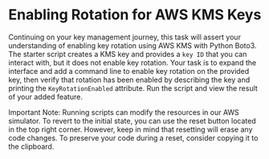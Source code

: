 # Enabling Rotation for AWS KMS Keys

Continuing on your key management journey, this task will assert your understanding of enabling key rotation using AWS KMS with Python Boto3. The starter script creates a KMS key and provides a `key ID` that you can interact with, but it does not enable key rotation. Your task is to expand the interface and add a command line to enable key rotation on the provided key, then verify that rotation has been enabled by describing the key and printing the `KeyRotationEnabled` attribute. Run the script and view the result of your added feature.

Important Note: Running scripts can modify the resources in our AWS simulator. To revert to the initial state, you can use the reset button located in the top right corner. However, keep in mind that resetting will erase any code changes. To preserve your code during a reset, consider copying it to the clipboard.